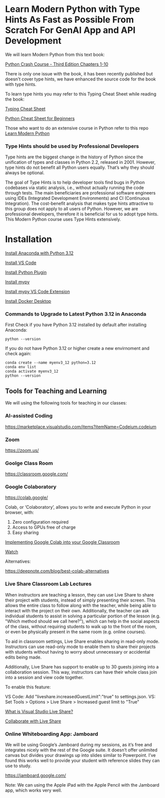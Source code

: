 # Learn Modern Python with Type Hints As Fast as Possible From Scratch For GenAI App and API Development

We will learn Modern Python from this text book: 

[Python Crash Course - Third Edition Chapters 1-10](https://www.amazon.com/Python-Crash-Course-Eric-Matthes/dp/1718502702)

There is only one issue with the book, it has been recently published but doesn't cover type hints, we have enhanced the source code for the book with type hints.

To learn type hints you may refer to this Typing Cheat Sheet while reading the book:

[Typing Cheat Sheet](https://mypy.readthedocs.io/en/stable/cheat_sheet_py3.html)

[Python Cheat Sheet for Beginners](https://www.datacamp.com/cheat-sheet/getting-started-with-python-cheat-sheet)

Those who want to do an extensive course in Python refer to this repo [Learn Modern Python](https://github.com/panaverse/learn-modern-python)



### Type Hints should be used by Professional Developers

Type hints are the biggest change in the history of Python since the unification of types and classes in Python 2.2, released in 2001. However, type hints do not benefit all Python users equally. That’s why they should always be optional.

The goal of Type Hints is to help developer tools find bugs in Python codebases via static analysis, i.e., without actually running the code through tests. The main beneficiaries are professional software engineers using IDEs (Integrated Development Environments) and CI (Continuous Integration). The cost-benefit analysis that makes type hints attractive to this group does not apply to all users of Python. However, we are professional developers, therefore it is beneficial for us to adopt type hints. This Modern Python course uses Type Hints extensively. 


# Installation

[Install Anaconda with Python 3.12](https://www.anaconda.com/download) 

[Install VS Code](https://code.visualstudio.com/)

[Install Python Plugin](https://marketplace.visualstudio.com/items?itemName=ms-python.python)

[Install mypy](https://mypy.readthedocs.io/en/stable/getting_started.html)

[Install mypy VS Code Extension](https://marketplace.visualstudio.com/items?itemName=matangover.mypy)

[Install Docker Desktop](https://desktop.github.com/)

### Commands to Upgrade to Latest Python 3.12 in Anaconda

First Check if you have Python 3.12 installed by default after installing Anaconda:

    python --version

If you do not have Python 3.12 or higher create a new envirnoment and check again:

    conda create --name myenv3_12 python=3.12
    conda env list
    conda activate myenv3_12
    python --version



## Tools for Teaching and Learning

We will using the following tools for teaching in our classes:

### AI-assisted Coding

https://marketplace.visualstudio.com/items?itemName=Codeium.codeium

### Zoom

https://zoom.us/

### Goolge Class Room

https://classroom.google.com/

### Google Colaboratory

https://colab.google/ 

Colab, or ‘Colaboratory’, allows you to write and execute Python in your browser, with:

1. Zero configuration required
2. Access to GPUs free of charge
3. Easy sharing

[Implementing Google Colab into your Google Classroom](https://katiesylvia.medium.com/implementing-google-colab-into-your-google-classroom-88cf22841176)

[Watch](https://www.youtube.com/watch?v=inN8seMm7UI)

Alternatives:

https://deepnote.com/blog/best-colab-alternatives


### Live Share Classroom Lab Lectures

When instructors are teaching a lesson, they can use Live Share to share their project with students, instead of simply presenting their screen. This allows the entire class to follow along with the teacher, while being able to interact with the project on their own. Additionally, the teacher can ask individual students to assist in solving a particular portion of the lesson (e.g. "Which method should we call here?"), which can help in the social aspects of the class, without requiring students to walk up to the front of the room, or even be physically present in the same room (e.g. online courses).

To aid in classroom settings, Live Share enables sharing in read-only mode. Instructors can use read-only mode to enable them to share their projects with students without having to worry about unnecessary or accidental edits being made.

Additionally, Live Share has support to enable up to 30 guests joining into a collaboration session. This way, instructors can have their whole class join into a session and view code together.

To enable this feature:

VS Code: Add "liveshare.increasedGuestLimit":"true" to settings.json.
VS: Set Tools > Options > Live Share > Increased guest limit to "True"

[What is Visual Studio Live Share?](https://learn.microsoft.com/en-gb/visualstudio/liveshare/)

[Collaborate with Live Share](https://code.visualstudio.com/learn/collaboration/live-share)

### Online Whiteboarding App: Jamboard

We will be using Google’s Jamboard during my sessions, as it’s free and integrates nicely with the rest of the Google suite. It doesn’t offer unlimited canvas but divides your drawings up into slides similar to Powerpoint. I’ve found this works well to provide your student with reference slides they can use to study. 

https://jamboard.google.com/

Note: We can using the Apple iPad with the Apple Pencil with the Jamboard app, which works very well. 
